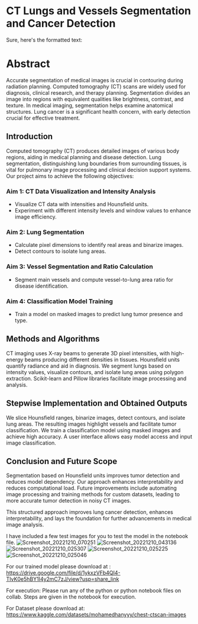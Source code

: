 # CT Lungs and Vessels Segmentation and Cancer Detection
Sure, here's the formatted text:

# Abstract

Accurate segmentation of medical images is crucial in contouring during radiation planning. Computed tomography (CT) scans are widely used for diagnosis, clinical research, and therapy planning. Segmentation divides an image into regions with equivalent qualities like brightness, contrast, and texture. In medical imaging, segmentation helps examine anatomical structures. Lung cancer is a significant health concern, with early detection crucial for effective treatment.

## Introduction

Computed tomography (CT) produces detailed images of various body regions, aiding in medical planning and disease detection. Lung segmentation, distinguishing lung boundaries from surrounding tissues, is vital for pulmonary image processing and clinical decision support systems. Our project aims to achieve the following objectives:

### Aim 1: CT Data Visualization and Intensity Analysis

- Visualize CT data with intensities and Hounsfield units.
- Experiment with different intensity levels and window values to enhance image efficiency.

### Aim 2: Lung Segmentation

- Calculate pixel dimensions to identify real areas and binarize images.
- Detect contours to isolate lung areas.

### Aim 3: Vessel Segmentation and Ratio Calculation

- Segment main vessels and compute vessel-to-lung area ratio for disease identification.

### Aim 4: Classification Model Training

- Train a model on masked images to predict lung tumor presence and type.

## Methods and Algorithms

CT imaging uses X-ray beams to generate 3D pixel intensities, with high-energy beams producing different densities in tissues. Hounsfield units quantify radiance and aid in diagnosis. We segment lungs based on intensity values, visualize contours, and isolate lung areas using polygon extraction. Scikit-learn and Pillow libraries facilitate image processing and analysis.

## Stepwise Implementation and Obtained Outputs

We slice Hounsfield ranges, binarize images, detect contours, and isolate lung areas. The resulting images highlight vessels and facilitate tumor classification. We train a classification model using masked images and achieve high accuracy. A user interface allows easy model access and input image classification.

## Conclusion and Future Scope

Segmentation based on Hounsfield units improves tumor detection and reduces model dependency. Our approach enhances interpretability and reduces computational load. Future improvements include automating image processing and training methods for custom datasets, leading to more accurate tumor detection in noisy CT images.

This structured approach improves lung cancer detection, enhances interpretability, and lays the foundation for further advancements in medical image analysis.

I have included a few test images for you to test the model in the notebook file.
![Screenshot_20221210_070251](https://github.com/kundamnikhil/COSC_6370_Final_Project/assets/43941418/e4d6b820-3be6-409f-83f7-7fe327ba9cd1)
![Screenshot_20221210_043136](https://github.com/kundamnikhil/COSC_6370_Final_Project/assets/43941418/7af85f4e-41ca-4a11-b0da-c8544410a24e)
![Screenshot_20221210_025307](https://github.com/kundamnikhil/COSC_6370_Final_Project/assets/43941418/afa7d5e7-8882-4fb2-9771-41e77025ef7b)
![Screenshot_20221210_025225](https://github.com/kundamnikhil/COSC_6370_Final_Project/assets/43941418/1151bb8a-8e25-43e4-92f8-635c8d8d101f)
![Screenshot_20221210_025046](https://github.com/kundamnikhil/COSC_6370_Final_Project/assets/43941418/3ab713f1-4c74-4e92-8a2c-4e07ee88b4f6)


For our trained model please download at : https://drive.google.com/file/d/1ykxzVFb4QI4-TIvK0e5hBY1I4y2mC7zJ/view?usp=share_link

For execution: Please run any of the python or python notebook files on collab. Steps are given in the notebook for execution.

For Dataset please download at: https://www.kaggle.com/datasets/mohamedhanyyy/chest-ctscan-images
